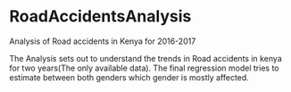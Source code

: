 # RoadAccidentsAnalysis
Analysis of Road accidents in Kenya for 2016-2017

The Analysis sets out to understand the trends in Road accidents in kenya for two years(The only available data).
The final regression model tries to estimate between both genders which gender is mostly affected.
